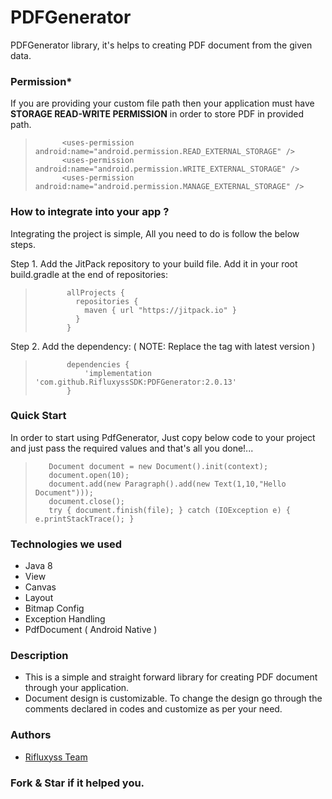 PDFGenerator
===============

PDFGenerator library, it's helps to creating PDF document from the given data.

### Permission*

If you are providing your custom file path then your application must have 
**STORAGE READ-WRITE PERMISSION** in order to store PDF in provided path.

>           <uses-permission android:name="android.permission.READ_EXTERNAL_STORAGE" />
>           <uses-permission android:name="android.permission.WRITE_EXTERNAL_STORAGE" />
>           <uses-permission android:name="android.permission.MANAGE_EXTERNAL_STORAGE" />

### How to integrate into your app ?

Integrating the project is simple, All you need to do is follow the below steps.

Step 1. Add the JitPack repository to your build file. Add it in your root build.gradle at the end
of repositories:

>            allProjects {
>              repositories {
>                maven { url "https://jitpack.io" }
>              }
>            }

Step 2. Add the dependency: ( NOTE: Replace the tag with latest version )

>            dependencies {
>                'implementation 'com.github.RifluxyssSDK:PDFGenerator:2.0.13'
>            } 

### Quick Start

In order to start using PdfGenerator, Just copy below code to your project and just pass the
required values and that's all you done!...
        
>        Document document = new Document().init(context);
>        document.open(10);
>        document.add(new Paragraph().add(new Text(1,10,"Hello Document")));
>        document.close();
>        try { document.finish(file); } catch (IOException e) { e.printStackTrace(); }

### Technologies we used

* Java 8
* View
* Canvas
* Layout
* Bitmap Config
* Exception Handling 
* PdfDocument ( Android Native )

### Description 

* This is a simple and straight forward library for creating PDF document through your application.
* Document design is customizable. To change the design go through the comments declared in codes and customize as per your need.

### Authors
* [Rifluxyss Team](http://www.rifluxyss.com/)

### Fork & Star if it helped you.

